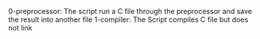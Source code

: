 0-preprocessor: The script run a C file through the preprocessor and save the result into another file
1-compiler: The Script compiles C file but does not link
